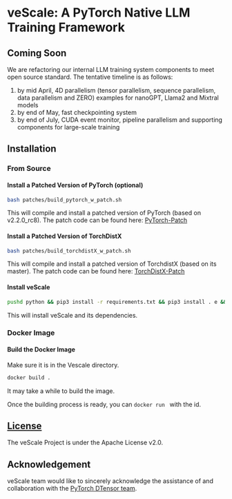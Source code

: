 # veScale: A PyTorch Native LLM Training Framework

## Coming Soon

We are refactoring our internal LLM training system components to meet open source standard. The tentative timeline is as follows:

1. by mid April, 4D parallelism (tensor parallelism, sequence parallelism, data parallelism and ZERO) examples for nanoGPT, Llama2 and Mixtral models
2. by end of May, fast checkpointing system
3. by end of July, CUDA event monitor, pipeline parallelism and supporting components for large-scale training

## Installation

### From Source

#### Install a Patched Version of PyTorch (optional)

```bash
bash patches/build_pytorch_w_patch.sh
```

This will compile and install a patched version of PyTorch (based on v2.2.0_rc8).
The patch code can be found here: [PyTorch-Patch](patches/patched_pytorch_v2.2.0_rc8.patch)

#### Install a Patched Version of TorchDistX

```bash
bash patches/build_torchdistX_w_patch.sh
```

This will compile and install a patched version of TorchdistX (based on its master).
The patch code can be found here: [TorchDistX-Patch](patches/patched_torchdistX_9c1b9f.patch)

#### Install veScale

```bash
pushd python && pip3 install -r requirements.txt && pip3 install . e && popd
```

This will install veScale and its dependencies.

### Docker Image

#### Build the Docker Image

Make sure it is in the Vescale directory.

```bash
docker build .
```
It may take a while to build the image.

Once the building process is ready, you can `docker run ` with the id.



## [License](./LICENSE)

The veScale Project is under the Apache License v2.0.

## Acknowledgement

veScale team would like to sincerely acknowledge the assistance of and collaboration with
the [PyTorch DTensor team](https://github.com/pytorch/pytorch/tree/main/torch/distributed/_tensor).